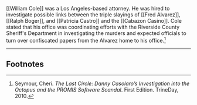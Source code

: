 [[William Cole]] was a Los Angeles-based attorney. He was hired to investigate possible links between the triple slayings of [[Fred Alvarez]], [[Ralph Boger]], and [[Patricia Castro]] and the [[Cabazon Casino]]. Cole stated that his office was coordinating efforts with the Riverside County Sheriff's Department in investigating the murders and expected officials to turn over confiscated papers from the Alvarez home to his office.[^1]

---
## Footnotes

[^1]: Seymour, Cheri. *The Last Circle: Danny Casolaro’s Investigation into the Octopus and the PROMIS Software Scandal*. First Edition. TrineDay, 2010.